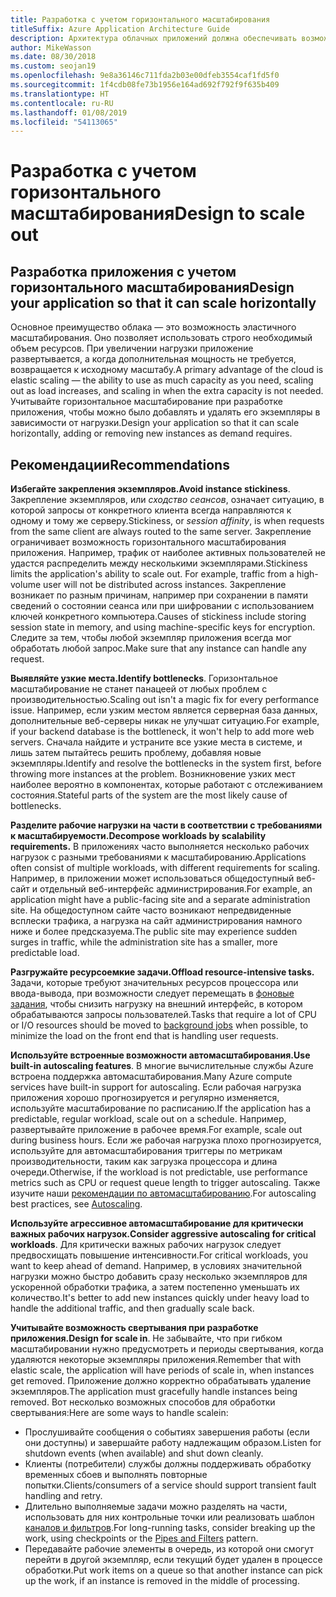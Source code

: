 ```yaml
---
title: Разработка с учетом горизонтального масштабирования
titleSuffix: Azure Application Architecture Guide
description: Архитектура облачных приложений должна обеспечивать возможность горизонтального масштабирования.
author: MikeWasson
ms.date: 08/30/2018
ms.custom: seojan19
ms.openlocfilehash: 9e8a36146c711fda2b03e00dfeb3554caf1fd5f0
ms.sourcegitcommit: 1f4cdb08fe73b1956e164ad692f792f9f635b409
ms.translationtype: HT
ms.contentlocale: ru-RU
ms.lasthandoff: 01/08/2019
ms.locfileid: "54113065"
---
```

# <a name="design-to-scale-out"></a><span data-ttu-id="351da-103">Разработка с учетом горизонтального масштабирования</span><span class="sxs-lookup"><span data-stu-id="351da-103">Design to scale out</span></span>

## <a name="design-your-application-so-that-it-can-scale-horizontally"></a><span data-ttu-id="351da-104">Разработка приложения с учетом горизонтального масштабирования</span><span class="sxs-lookup"><span data-stu-id="351da-104">Design your application so that it can scale horizontally</span></span>

<span data-ttu-id="351da-105">Основное преимущество облака &mdash; это возможность эластичного масштабирования. Оно позволяет использовать строго необходимый объем ресурсов. При увеличении нагрузки приложение развертывается, а когда дополнительная мощность не требуется, возвращается к исходному масштабу.</span><span class="sxs-lookup"><span data-stu-id="351da-105">A primary advantage of the cloud is elastic scaling &mdash; the ability to use as much capacity as you need, scaling out as load increases, and scaling in when the extra capacity is not needed.</span></span> <span data-ttu-id="351da-106">Учитывайте горизонтальное масштабирование при разработке приложения, чтобы можно было добавлять и удалять его экземпляры в зависимости от нагрузки.</span><span class="sxs-lookup"><span data-stu-id="351da-106">Design your application so that it can scale horizontally, adding or removing new instances as demand requires.</span></span>

## <a name="recommendations"></a><span data-ttu-id="351da-107">Рекомендации</span><span class="sxs-lookup"><span data-stu-id="351da-107">Recommendations</span></span>

<span data-ttu-id="351da-108">**Избегайте закрепления экземпляров.**</span><span class="sxs-lookup"><span data-stu-id="351da-108">**Avoid instance stickiness**.</span></span> <span data-ttu-id="351da-109">Закрепление экземпляров, или *сходство сеансов*, означает ситуацию, в которой запросы от конкретного клиента всегда направляются к одному и тому же серверу.</span><span class="sxs-lookup"><span data-stu-id="351da-109">Stickiness, or *session affinity*, is when requests from the same client are always routed to the same server.</span></span> <span data-ttu-id="351da-110">Закрепление ограничивает возможность горизонтального масштабирования приложения. Например, трафик от наиболее активных пользователей не удастся распределить между несколькими экземплярами.</span><span class="sxs-lookup"><span data-stu-id="351da-110">Stickiness limits the application's ability to scale out. For example, traffic from a high-volume user will not be distributed across instances.</span></span> <span data-ttu-id="351da-111">Закрепление возникает по разным причинам, например при сохранении в памяти сведений о состоянии сеанса или при шифровании с использованием ключей конкретного компьютера.</span><span class="sxs-lookup"><span data-stu-id="351da-111">Causes of stickiness include storing session state in memory, and using machine-specific keys for encryption.</span></span> <span data-ttu-id="351da-112">Следите за тем, чтобы любой экземпляр приложения всегда мог обработать любой запрос.</span><span class="sxs-lookup"><span data-stu-id="351da-112">Make sure that any instance can handle any request.</span></span>

<span data-ttu-id="351da-113">**Выявляйте узкие места.**</span><span class="sxs-lookup"><span data-stu-id="351da-113">**Identify bottlenecks**.</span></span> <span data-ttu-id="351da-114">Горизонтальное масштабирование не станет панацеей от любых проблем с производительностью.</span><span class="sxs-lookup"><span data-stu-id="351da-114">Scaling out isn't a magic fix for every performance issue.</span></span> <span data-ttu-id="351da-115">Например, если узким местом является серверная база данных, дополнительные веб-серверы никак не улучшат ситуацию.</span><span class="sxs-lookup"><span data-stu-id="351da-115">For example, if your backend database is the bottleneck, it won't help to add more web servers.</span></span> <span data-ttu-id="351da-116">Сначала найдите и устраните все узкие места в системе, и лишь затем пытайтесь решить проблему, добавляя новые экземпляры.</span><span class="sxs-lookup"><span data-stu-id="351da-116">Identify and resolve the bottlenecks in the system first, before throwing more instances at the problem.</span></span> <span data-ttu-id="351da-117">Возникновение узких мест наиболее вероятно в компонентах, которые работают с отслеживанием состояния.</span><span class="sxs-lookup"><span data-stu-id="351da-117">Stateful parts of the system are the most likely cause of bottlenecks.</span></span>

<span data-ttu-id="351da-118">**Разделите рабочие нагрузки на части в соответствии с требованиями к масштабируемости.**</span><span class="sxs-lookup"><span data-stu-id="351da-118">**Decompose workloads by scalability requirements.**</span></span>  <span data-ttu-id="351da-119">В приложениях часто выполняется несколько рабочих нагрузок с разными требованиями к масштабированию.</span><span class="sxs-lookup"><span data-stu-id="351da-119">Applications often consist of multiple workloads, with different requirements for scaling.</span></span> <span data-ttu-id="351da-120">Например, в приложении может использоваться общедоступный веб-сайт и отдельный веб-интерфейс администрирования.</span><span class="sxs-lookup"><span data-stu-id="351da-120">For example, an application might have a public-facing site and a separate administration site.</span></span> <span data-ttu-id="351da-121">На общедоступном сайте часто возникают непредвиденные всплески трафика, а нагрузка на сайт администрирования намного ниже и более предсказуема.</span><span class="sxs-lookup"><span data-stu-id="351da-121">The public site may experience sudden surges in traffic, while the administration site has a smaller, more predictable load.</span></span>

<span data-ttu-id="351da-122">**Разгружайте ресурсоемкие задачи.**</span><span class="sxs-lookup"><span data-stu-id="351da-122">**Offload resource-intensive tasks.**</span></span> <span data-ttu-id="351da-123">Задачи, которые требуют значительных ресурсов процессора или ввода-вывода, при возможности следует перемещать в [фоновые задания][background-jobs], чтобы снизить нагрузку на внешний интерфейс, в котором обрабатываются запросы пользователей.</span><span class="sxs-lookup"><span data-stu-id="351da-123">Tasks that require a lot of CPU or I/O resources should be moved to [background jobs][background-jobs] when possible, to minimize the load on the front end that is handling user requests.</span></span>

<span data-ttu-id="351da-124">**Используйте встроенные возможности автомасштабирования.**</span><span class="sxs-lookup"><span data-stu-id="351da-124">**Use built-in autoscaling features**.</span></span> <span data-ttu-id="351da-125">В многие вычислительные службы Azure встроена поддержка автомасштабирования.</span><span class="sxs-lookup"><span data-stu-id="351da-125">Many Azure compute services have built-in support for autoscaling.</span></span> <span data-ttu-id="351da-126">Если рабочая нагрузка приложения хорошо прогнозируется и регулярно изменяется, используйте масштабирование по расписанию.</span><span class="sxs-lookup"><span data-stu-id="351da-126">If the application has a predictable, regular workload, scale out on a schedule.</span></span> <span data-ttu-id="351da-127">Например, развертывайте приложение в рабочее время.</span><span class="sxs-lookup"><span data-stu-id="351da-127">For example, scale out during business hours.</span></span> <span data-ttu-id="351da-128">Если же рабочая нагрузка плохо прогнозируется, используйте для автомасштабирования триггеры по метрикам производительности, таким как загрузка процессора и длина очереди.</span><span class="sxs-lookup"><span data-stu-id="351da-128">Otherwise, if the workload is not predictable, use performance metrics such as CPU or request queue length to trigger autoscaling.</span></span> <span data-ttu-id="351da-129">Также изучите наши [рекомендации по автомасштабированию][autoscaling].</span><span class="sxs-lookup"><span data-stu-id="351da-129">For autoscaling best practices, see [Autoscaling][autoscaling].</span></span>

<span data-ttu-id="351da-130">**Используйте агрессивное автомасштабирование для критически важных рабочих нагрузок.**</span><span class="sxs-lookup"><span data-stu-id="351da-130">**Consider aggressive autoscaling for critical workloads**.</span></span> <span data-ttu-id="351da-131">Для критически важных рабочих нагрузок следует предвосхищать повышение интенсивности.</span><span class="sxs-lookup"><span data-stu-id="351da-131">For critical workloads, you want to keep ahead of demand.</span></span> <span data-ttu-id="351da-132">Например, в условиях значительной нагрузки можно быстро добавить сразу несколько экземпляров для ускоренной обработки трафика, а затем постепенно уменьшать их количество.</span><span class="sxs-lookup"><span data-stu-id="351da-132">It's better to add new instances quickly under heavy load to handle the additional traffic, and then gradually scale back.</span></span>

<span data-ttu-id="351da-133">**Учитывайте возможность свертывания при разработке приложения.**</span><span class="sxs-lookup"><span data-stu-id="351da-133">**Design for scale in**.</span></span>  <span data-ttu-id="351da-134">Не забывайте, что при гибком масштабировании нужно предусмотреть и периоды свертывания, когда удаляются некоторые экземпляры приложения.</span><span class="sxs-lookup"><span data-stu-id="351da-134">Remember that with elastic scale, the application will have periods of scale in, when instances get removed.</span></span> <span data-ttu-id="351da-135">Приложение должно корректно обрабатывать удаление экземпляров.</span><span class="sxs-lookup"><span data-stu-id="351da-135">The application must gracefully handle instances being removed.</span></span> <span data-ttu-id="351da-136">Вот несколько возможных способов для обработки свертывания:</span><span class="sxs-lookup"><span data-stu-id="351da-136">Here are some ways to handle scalein:</span></span>

- <span data-ttu-id="351da-137">Прослушивайте сообщения о событиях завершения работы (если они доступны) и завершайте работу надлежащим образом.</span><span class="sxs-lookup"><span data-stu-id="351da-137">Listen for shutdown events (when available) and shut down cleanly.</span></span>
- <span data-ttu-id="351da-138">Клиенты (потребители) службы должны поддерживать обработку временных сбоев и выполнять повторные попытки.</span><span class="sxs-lookup"><span data-stu-id="351da-138">Clients/consumers of a service should support transient fault handling and retry.</span></span>
- <span data-ttu-id="351da-139">Длительно выполняемые задачи можно разделять на части, использовать для них контрольные точки или реализовать шаблон [каналов и фильтров][pipes-filters-pattern].</span><span class="sxs-lookup"><span data-stu-id="351da-139">For long-running tasks, consider breaking up the work, using checkpoints or the [Pipes and Filters][pipes-filters-pattern] pattern.</span></span>
- <span data-ttu-id="351da-140">Передавайте рабочие элементы в очередь, из которой они смогут перейти в другой экземпляр, если текущий будет удален в процессе обработки.</span><span class="sxs-lookup"><span data-stu-id="351da-140">Put work items on a queue so that another instance can pick up the work, if an instance is removed in the middle of processing.</span></span>

<!-- links -->

[autoscaling]: ../../best-practices/auto-scaling.md
[background-jobs]: ../../best-practices/background-jobs.md
[pipes-filters-pattern]: ../../patterns/pipes-and-filters.md
